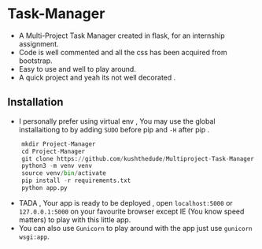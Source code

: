 # Task-Manager
- A Multi-Project Task Manager created in flask, for an internship assignment.
- Code is well commented and all the css has been acquired from bootstrap.
- Easy to use and well to play around.
- A quick project and yeah its not well decorated .


## Installation
- I personally prefer using virtual env , You may use the global installaitiong to by adding `SUDO` before pip and `-H` after pip .
```py
    mkdir Project-Manager
    cd Project-Manager
    git clone https://github.com/kushthedude/Multiproject-Task-Manager.git
    python3 -m venv venv
    source venv/bin/activate
    pip install -r requirements.txt
    python app.py
```

- TADA , Your app is ready to be deployed , open `localhost:5000` or `127.0.0.1:5000` on your favourite browser except IE (You know speed matters) to play with this little app.
- You can also use `Gunicorn` to play around with the app just use `gunicorn wsgi:app`.


